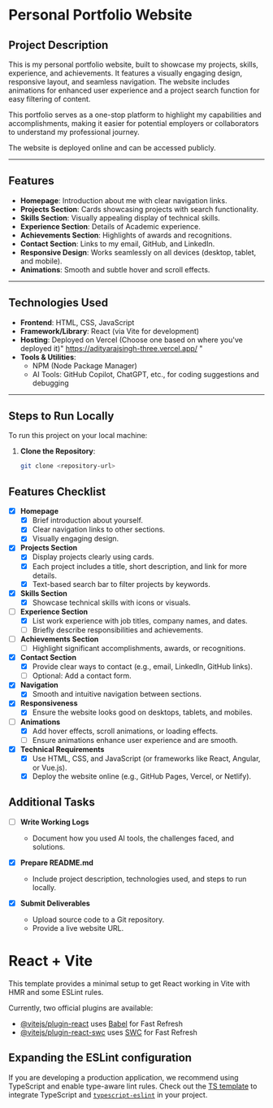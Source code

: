 # Personal Portfolio Website

## Project Description
This is my personal portfolio website, built to showcase my projects, skills, experience, and achievements. It features a visually engaging design, responsive layout, and seamless navigation. The website includes animations for enhanced user experience and a project search function for easy filtering of content. 

This portfolio serves as a one-stop platform to highlight my capabilities and accomplishments, making it easier for potential employers or collaborators to understand my professional journey. 

The website is deployed online and can be accessed publicly.

---

## Features
- **Homepage**: Introduction about me with clear navigation links.
- **Projects Section**: Cards showcasing projects with search functionality.
- **Skills Section**: Visually appealing display of technical skills.
- **Experience Section**: Details of Academic experience.
- **Achievements Section**: Highlights of awards and recognitions.
- **Contact Section**: Links to my email, GitHub, and LinkedIn.
- **Responsive Design**: Works seamlessly on all devices (desktop, tablet, and mobile).
- **Animations**: Smooth and subtle hover and scroll effects.

---

## Technologies Used
- **Frontend**: HTML, CSS, JavaScript
- **Framework/Library**: React (via Vite for development)
- **Hosting**: Deployed on Vercel (Choose one based on where you've deployed it)" https://adityarajsingh-three.vercel.app/ "
- **Tools & Utilities**: 
  - NPM (Node Package Manager)
  - AI Tools: GitHub Copilot, ChatGPT, etc., for coding suggestions and debugging

---

## Steps to Run Locally
To run this project on your local machine:

1. **Clone the Repository**:
   ```bash
   git clone <repository-url>


## Features Checklist
- [x] **Homepage**
  - [x] Brief introduction about yourself.
  - [x] Clear navigation links to other sections.
  - [x] Visually engaging design.

- [x] **Projects Section**
  - [x] Display projects clearly using cards.
  - [x] Each project includes a title, short description, and link for more details.
  - [x] Text-based search bar to filter projects by keywords.

- [x] **Skills Section**
  - [x] Showcase technical skills with icons or visuals.

- [ ] **Experience Section**
  - [x] List work experience with job titles, company names, and dates.
  - [ ] Briefly describe responsibilities and achievements.

- [ ] **Achievements Section**
  - [ ] Highlight significant accomplishments, awards, or recognitions.

- [x] **Contact Section**
  - [x] Provide clear ways to contact (e.g., email, LinkedIn, GitHub links).
  - [ ] Optional: Add a contact form.

- [x] **Navigation**
  - [x] Smooth and intuitive navigation between sections.

- [x] **Responsiveness**
  - [x] Ensure the website looks good on desktops, tablets, and mobiles.

- [ ] **Animations**
  - [x] Add hover effects, scroll animations, or loading effects.
  - [ ] Ensure animations enhance user experience and are smooth.

- [x] **Technical Requirements**
  - [x] Use HTML, CSS, and JavaScript (or frameworks like React, Angular, or Vue.js).
  - [x] Deploy the website online (e.g., GitHub Pages, Vercel, or Netlify).

## Additional Tasks
- [ ] **Write Working Logs**
  - Document how you used AI tools, the challenges faced, and solutions.

- [x] **Prepare README.md**
  - Include project description, technologies used, and steps to run locally.

- [x] **Submit Deliverables**
  - Upload source code to a Git repository.
  - Provide a live website URL.
     
# React + Vite

This template provides a minimal setup to get React working in Vite with HMR and some ESLint rules.

Currently, two official plugins are available:

- [@vitejs/plugin-react](https://github.com/vitejs/vite-plugin-react/blob/main/packages/plugin-react/README.md) uses [Babel](https://babeljs.io/) for Fast Refresh
- [@vitejs/plugin-react-swc](https://github.com/vitejs/vite-plugin-react-swc) uses [SWC](https://swc.rs/) for Fast Refresh

## Expanding the ESLint configuration

If you are developing a production application, we recommend using TypeScript and enable type-aware lint rules. Check out the [TS template](https://github.com/vitejs/vite/tree/main/packages/create-vite/template-react-ts) to integrate TypeScript and [`typescript-eslint`](https://typescript-eslint.io) in your project.
